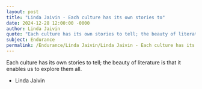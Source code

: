 ```yaml
---
layout: post
title: "Linda Jaivin - Each culture has its own stories to"
date: 2024-12-28 12:00:00 -0000
author: Linda Jaivin
quote: "Each culture has its own stories to tell; the beauty of literature is that it enables us to explore them all."
subject: Endurance
permalink: /Endurance/Linda Jaivin/Linda Jaivin - Each culture has its own stories to
---
```


Each culture has its own stories to tell; the beauty of literature is that it enables us to explore them all.

- Linda Jaivin
